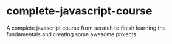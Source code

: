 # complete-javascript-course
A complete javascript course from scratch to finish learning the fundamentals and creating some awesome projects
